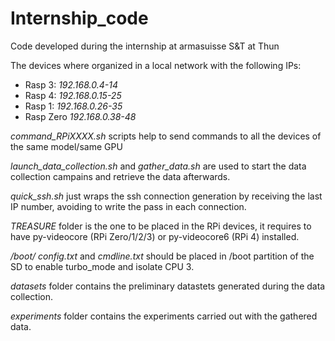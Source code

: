 # Internship_code
Code developed during the internship at armasuisse S&amp;T at Thun

The devices where organized in a local network with the following IPs:
- Rasp 3: *192.168.0.4-14* 
- Rasp 4: *192.168.0.15-25*
- Rasp 1: *192.168.0.26-35*
- Rasp Zero *192.168.0.38-48*

*command_RPiXXXX.sh* scripts help to send commands to all the devices of the same model/same GPU

*launch_data_collection.sh* and *gather_data.sh* are used to start the data collection campains and retrieve the data afterwards.

*quick_ssh.sh* just wraps the ssh connection generation by receiving the last IP number, avoiding to write the pass in each connection.

*TREASURE* folder is the one to be placed in the RPi devices, it requires to have py-videocore (RPi Zero/1/2/3) or py-videocore6 (RPi 4) installed.

*/boot/ config.txt* and *cmdline.txt* should be placed in /boot partition of the SD to enable turbo_mode and isolate CPU 3.

*datasets* folder contains the preliminary datastets generated during the data collection.

*experiments* folder contains the experiments carried out with the gathered data.
